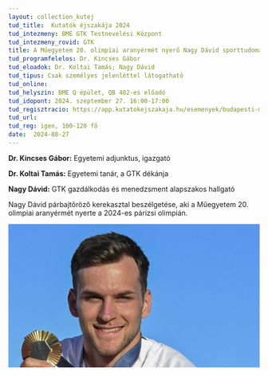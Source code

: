 ```yaml
---
layout: collection_kutej
tud_title:  Kutatók éjszakája 2024
tud_intezmeny: BME GTK Testnevelési Központ
tud_intezmeny_rovid: GTK
title: A Műegyetem 20. olimpiai aranyérmét nyerő Nagy Dávid sporttudományi háttere
tud_programfelelos: Dr. Kincses Gábor
tud_eloadok: Dr. Koltai Tamás; Nagy Dávid
tud_tipus: Csak személyes jelenléttel látogatható
tud_online: 
tud_helyszin: BME Q épület, QB 402-es előadó
tud_idopont: 2024. szeptember 27. 16:00-17:00
tud_regisztracio: https://app.kutatokejszakaja.hu/esemenyek/budapesti-muszaki-es-gazdasagtudomanyi-egyetem-bme/a-muegyetem-20-olimpiai-aranyermet-nyero-nagy-david-sporttudomanyi-hattere
tud_url: 
tud_reg: igen, 100-120 fő
date:  2024-08-27
---
```

**Dr. Kincses Gábor:** Egyetemi adjunktus, igazgató

**Dr. Koltai Tamás:** Egyetemi tanár, a GTK dékánja

**Nagy Dávid:** GTK gazdálkodás és menedzsment alapszakos hallgató


Nagy Dávid párbajtőröző kerekasztal beszélgetése, aki a Műegyetem 20. olimpiai aranyérmét nyerte a 2024-es párizsi olimpián.

![A Műegyetem 20. olimpiai aranyérmét nyerő Nagy Dávid sporttudományi háttere](../2024/images/a-muegyetem-20-olimpiai-aranyermet-nyero-nagy-david.jpg)
